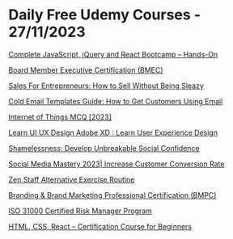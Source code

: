 # Daily Free Udemy Courses - 27/11/2023

[Complete JavaScript, jQuery and React Bootcamp – Hands-On](https://www.udemy.com/course/complete-javascript-jquery-and-react-bootcamp-hands-on/?couponCode=YOUACCEL63603)
[Board Member Executive Certification (BMEC)](https://www.udemy.com/course/board-member/?couponCode=D69E1671C9BC8B3F448A)
[Sales For Entrepreneurs: How to Sell Without Being Sleazy](https://www.udemy.com/course/sales-for-entrepreneurs-tareq-hajj/?couponCode=896D3A9A3EA255C5CD64)
[Cold Email Templates Guide: How to Get Customers Using Email](https://www.udemy.com/course/cold-email-templates-guide-how-to-get-customers-using-email-tareq-hajj/?couponCode=59A245B8AD036D7B1FF1)
[Internet of Things MCQ [2023]](https://www.udemy.com/course/internet-of-things-mcq/?couponCode=99C53FAA523A9CA1C79C)
[Learn UI UX Design Adobe XD : Learn User Experience Design](https://www.udemy.com/course/learn-ui-ux-design-adobe-xd-figma-uiuxdesign/?couponCode=53BE9F385A3D30262C0F)
[Shamelessness: Develop Unbreakable Social Confidence](https://www.udemy.com/course/shamelessness-social-confidence/?couponCode=NONSHAME)
[Social Media Mastery 2023| Increase Customer Conversion Rate](https://www.udemy.com/course/social-media-mastery-increase-customer-conversion-rate/?couponCode=DDF5A6292FD04B17D5A0)
[Zen Staff Alternative Exercise Routine](https://www.udemy.com/course/zen-staff/?couponCode=9C03D5C9D756F304FC5B)
[Branding & Brand Marketing Professional Certification (BMPC)](https://www.udemy.com/course/branding-brand-marketing/?couponCode=8ED63D7E914823B4C10E)
[ISO 31000 Certified Risk Manager Program](https://www.udemy.com/course/iso-31000-guidelines/?couponCode=A5045D4A9459F68A0E41)
[HTML, CSS, React – Certification Course for Beginners](https://www.udemy.com/course/html-css-react-certification-course-for-beginners/?couponCode=YOUACCEL37543)
